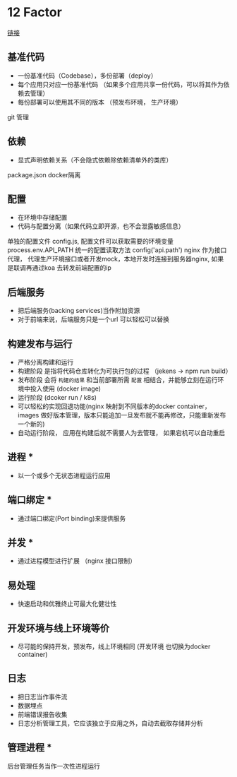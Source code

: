 # 12 Factor

[链接](https://12factor.net/zh_cn)

## 基准代码

- 一份基准代码（Codebase），多份部署（deploy）
- 每个应用只对应一份基准代码 （如果多个应用共享一份代码，可以将其作为依赖去管理）
- 每份部署可以使用其不同的版本 （预发布环境， 生产环境）

git 管理

## 依赖

- 显式声明依赖关系（不会隐式依赖除依赖清单外的类库）

package.json docker隔离

## 配置

- 在环境中存储配置
- 代码与配置分离（如果代码立即开源，也不会泄露敏感信息）

单独的配置文件 config.js, 配置文件可以获取需要的环境变量 process.env.API_PATH
统一的配置读取方法 config('api.path')
nginx 作为接口代理， 代理生产环境接口或者开发mock，本地开发时连接到服务器nginx,
如果是联调再通过koa 去转发前端配置的ip

## 后端服务

- 把后端服务(backing services)当作附加资源
- 对于前端来说，后端服务只是一个url 可以轻松可以替换

## 构建发布与运行

- 严格分离构建和运行
- 构建阶段 是指将代码仓库转化为可执行包的过程 （jekens -> npm run build）
- 发布阶段 会将 `构建的结果` 和当前部署所需 `配置` 相结合，并能够立刻在运行环境中投入使用 (docker image)
- 运行阶段 (dcoker run / k8s)
- 可以轻松的实现回退功能(nginx 映射到不同版本的docker container， images 做好版本管理，版本只能追加一旦发布就不能再修改，只能重新发布一个新的)
- 自动运行阶段， 应用在构建后就不需要人为去管理， 如果宕机可以自动重启

## 进程 *

- 以一个或多个无状态进程运行应用

## 端口绑定 *

- 通过端口绑定(Port binding)来提供服务

## 并发 *

- 通过进程模型进行扩展 （nginx 接口限制）

## 易处理

- 快速启动和优雅终止可最大化健壮性

## 开发环境与线上环境等价

- 尽可能的保持开发，预发布，线上环境相同 (开发环境 也切换为docker container)

## 日志

- 把日志当作事件流
- 数据埋点
- 前端错误报告收集
- 日志分析管理工具，它应该独立于应用之外，自动去截取存储并分析

## 管理进程 *

后台管理任务当作一次性进程运行
